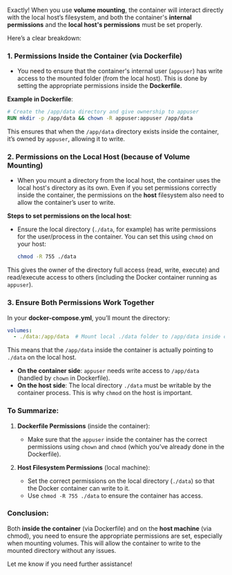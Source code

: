 Exactly! When you use **volume mounting**, the container will interact directly with the local host’s filesystem, and both the container's **internal permissions** and the **local host's permissions** must be set properly.

Here’s a clear breakdown:

### 1. **Permissions Inside the Container (via Dockerfile)**
   - You need to ensure that the container's internal user (`appuser`) has write access to the mounted folder (from the local host). This is done by setting the appropriate permissions inside the **Dockerfile**.

   **Example in Dockerfile**:
   ```dockerfile
   # Create the /app/data directory and give ownership to appuser
   RUN mkdir -p /app/data && chown -R appuser:appuser /app/data
   ```

   This ensures that when the `/app/data` directory exists inside the container, it’s owned by `appuser`, allowing it to write.

### 2. **Permissions on the Local Host (because of Volume Mounting)**
   - When you mount a directory from the local host, the container uses the local host's directory as its own. Even if you set permissions correctly inside the container, the permissions on the **host** filesystem also need to allow the container’s user to write.

   **Steps to set permissions on the local host**:
   
   - Ensure the local directory (`./data`, for example) has write permissions for the user/process in the container. You can set this using `chmod` on your host:

     ```bash
     chmod -R 755 ./data
     ```

   This gives the owner of the directory full access (read, write, execute) and read/execute access to others (including the Docker container running as `appuser`).

### 3. **Ensure Both Permissions Work Together**

   In your **docker-compose.yml**, you’ll mount the directory:

   ```yaml
   volumes:
     - ./data:/app/data  # Mount local ./data folder to /app/data inside container
   ```

   This means that the `/app/data` inside the container is actually pointing to `./data` on the local host.

   - **On the container side**: `appuser` needs write access to `/app/data` (handled by `chown` in Dockerfile).
   - **On the host side**: The local directory `./data` must be writable by the container process. This is why `chmod` on the host is important.

### To Summarize:

1. **Dockerfile Permissions** (inside the container):
   - Make sure that the `appuser` inside the container has the correct permissions using `chown` and `chmod` (which you’ve already done in the Dockerfile).

2. **Host Filesystem Permissions** (local machine):
   - Set the correct permissions on the local directory (`./data`) so that the Docker container can write to it.
   - Use `chmod -R 755 ./data` to ensure the container has access.

### Conclusion:
Both **inside the container** (via Dockerfile) and on the **host machine** (via chmod), you need to ensure the appropriate permissions are set, especially when mounting volumes. This will allow the container to write to the mounted directory without any issues.

Let me know if you need further assistance!